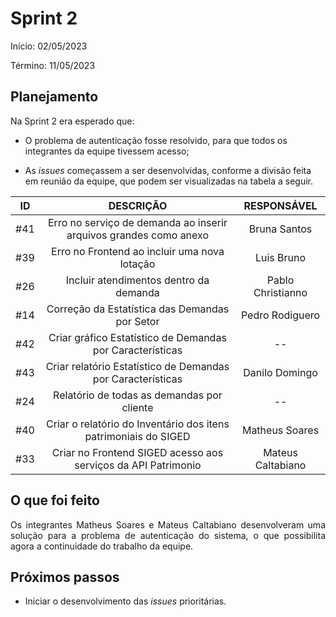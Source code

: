 # Sprint 2

Início: 02/05/2023

Término: 11/05/2023


## Planejamento

<p align="justify">Na Sprint 2 era esperado que:</p>

* O problema de autenticação fosse resolvido, para que todos os integrantes da equipe tivessem acesso;

* As <i>issues</i> começassem a ser desenvolvidas, conforme a divisão feita em reunião da equipe, que podem ser visualizadas na tabela a seguir.

| ID |DESCRIÇÃO|RESPONSÁVEL|
|:--:|:-------:|:---------:|
|#41|Erro no serviço de demanda ao inserir arquivos grandes como anexo|Bruna Santos|
|#39|Erro no Frontend ao incluir uma nova lotação|Luis Bruno|
|#26|Incluir atendimentos dentro da demanda|Pablo Christianno|
|#14|Correção da Estatística das Demandas por Setor|Pedro Rodiguero|
|#42|Criar gráfico Estatístico de Demandas por Características|--|
|#43|Criar relatório Estatístico de Demandas por Características|Danilo Domingo|
|#24|Relatório de todas as demandas por cliente|--|
|#40|Criar o relatório do Inventário dos itens patrimoniais do SIGED|Matheus Soares|
|#33|Criar no Frontend SIGED acesso aos serviços da API Patrimonio|Mateus Caltabiano|



## O que foi feito

<p align="justify">Os integrantes Matheus Soares e Mateus Caltabiano desenvolveram uma solução para a problema de autenticação do sistema, o que possibilita agora a continuidade do trabalho da equipe.</p>



## Próximos passos

* <p align="justify">Iniciar o desenvolvimento das <i>issues</i> prioritárias.</p>

<br>